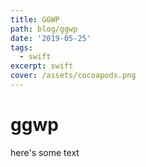 ```yaml
---
title: GGWP
path: blog/ggwp
date: '2019-05-25'
tags:
  - swift
excerpt: swift
cover: /assets/cocoapods.png
---
```

# ggwp
here's some text

